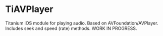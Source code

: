 # TiAVPlayer
Titanium iOS module for playing audio. Based on AVFoundation/AVPlayer. Includes seek and speed (rate) methods. WORK IN PROGRESS. 

